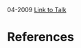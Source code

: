 

04-2009
[Link to Talk](https://www.churchofjesuschrist.org/study/general-conference/2009/04/sunday-afternoon-session?lang=eng)



# References
